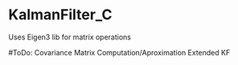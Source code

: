 # KalmanFilter_C
Uses Eigen3 lib for matrix operations

#ToDo:
Covariance Matrix Computation/Aproximation
Extended KF
